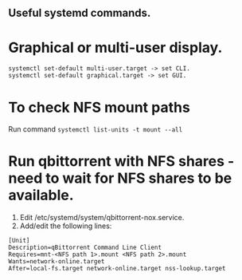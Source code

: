 ## Useful systemd commands.

# Graphical or multi-user display.
```
systemctl set-default multi-user.target -> set CLI.
systemctl set-default graphical.target -> set GUI.
```

# To check NFS mount paths
Run command `systemctl list-units -t mount --all`

# Run qbittorrent with NFS shares - need to wait for NFS shares to be available.
1. Edit /etc/systemd/system/qbittorrent-nox.service.
2. Add/edit the following lines:
```
[Unit]
Description=qBittorrent Command Line Client
Requires=mnt-<NFS path 1>.mount <NFS path 2>.mount
Wants=network-online.target
After=local-fs.target network-online.target nss-lookup.target
```
